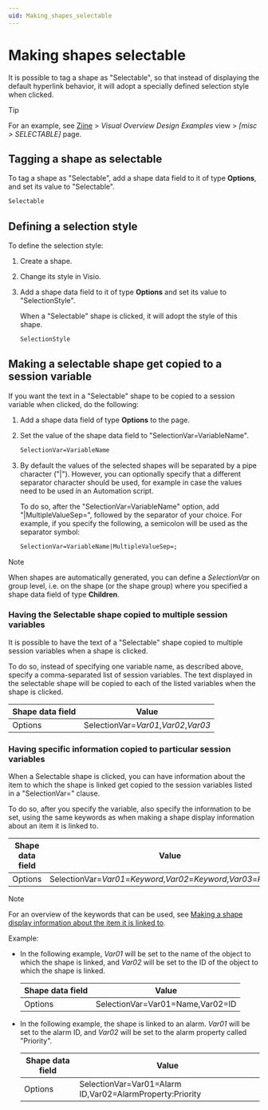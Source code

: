 ```yaml
---
uid: Making_shapes_selectable
---
```


# Making shapes selectable

It is possible to tag a shape as "Selectable", so that instead of displaying the default hyperlink behavior, it will adopt a specially defined selection style when clicked.

> [!TIP]
> For an example, see [Ziine](xref:ZiineDemoSystem) > *Visual Overview Design Examples* view > *[misc > SELECTABLE]* page.

## Tagging a shape as selectable

To tag a shape as "Selectable", add a shape data field to it of type **Options**, and set its value to "Selectable".

```txt
Selectable
```

## Defining a selection style

To define the selection style:

1. Create a shape.

1. Change its style in Visio.

1. Add a shape data field to it of type **Options** and set its value to "SelectionStyle".

   When a "Selectable" shape is clicked, it will adopt the style of this shape.

   ```txt
   SelectionStyle
   ```

## Making a selectable shape get copied to a session variable

If you want the text in a "Selectable" shape to be copied to a session variable when clicked, do the following:

1. Add a shape data field of type **Options** to the page.

1. Set the value of the shape data field to "SelectionVar=VariableName".

   ```txt
   SelectionVar=VariableName
   ```

1. By default the values of the selected shapes will be separated by a pipe character ("\|"). However, you can optionally specify that a different separator character should be used, for example in case the values need to be used in an Automation script.

   To do so, after the "SelectionVar=VariableName" option, add "\|MultipleValueSep=", followed by the separator of your choice. For example, if you specify the following, a semicolon will be used as the separator symbol:

   ```txt
   SelectionVar=VariableName|MultipleValueSep=;
   ```

> [!NOTE]
> When shapes are automatically generated, you can define a *SelectionVar* on group level, i.e. on the shape (or the shape group) where you specified a shape data field of type **Children**.

### Having the Selectable shape copied to multiple session variables

It is possible to have the text of a "Selectable" shape copied to multiple session variables when a shape is clicked.

To do so, instead of specifying one variable name, as described above, specify a comma-separated list of session variables. The text displayed in the selectable shape will be copied to each of the listed variables when the shape is clicked.

| Shape data field | Value                                |
| ---------------- | ------------------------------------ |
| Options          | SelectionVar=*Var01*,*Var02*,*Var03* |

### Having specific information copied to particular session variables

When a Selectable shape is clicked, you can have information about the item to which the shape is linked get copied to the session variables listed in a "SelectionVar=" clause.

To do so, after you specify the variable, also specify the information to be set, using the same keywords as when making a shape display information about an item it is linked to.

| Shape data field | Value                                                              |
| ---------------- | ------------------------------------------------------------------ |
| Options          | SelectionVar=*Var01*=*Keyword*,*Var02*=*Keyword*,*Var03*=*Keyword* |

> [!NOTE]
> For an overview of the keywords that can be used, see [Making a shape display information about the item it is linked to](xref:Making_a_shape_display_information_about_the_item_it_is_linked_to).

Example:

- In the following example, *Var01* will be set to the name of the object to which the shape is linked, and *Var02* will be set to the ID of the object to which the shape is linked.

  | Shape data field | Value                            |
  | ---------------- | -------------------------------- |
  | Options          | SelectionVar=Var01=Name,Var02=ID |

- In the following example, the shape is linked to an alarm. *Var01* will be set to the alarm ID, and *Var02* will be set to the alarm property called "Priority".

  | Shape data field | Value                                                    |
  | ---------------- | -------------------------------------------------------- |
  | Options          | SelectionVar=Var01=Alarm ID,Var02=AlarmProperty:Priority |
